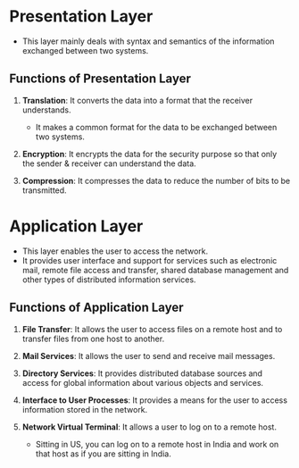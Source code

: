 # Presentation Layer

- This layer mainly deals with syntax and semantics of the information exchanged between two systems.

## Functions of Presentation Layer

1. **Translation**: It converts the data into a format that the receiver understands.
   - It makes a common format for the data to be exchanged between two systems.

2. **Encryption**: It encrypts the data for the security purpose so that only the sender & receiver can understand the data.

3. **Compression**: It compresses the data to reduce the number of bits to be transmitted.

# Application Layer

- This layer enables the user to access the network.
- It provides user interface and support for services such as electronic mail, remote file access and transfer, shared database management and other types of distributed information services.

## Functions of Application Layer

1. **File Transfer**: It allows the user to access files on a remote host and to transfer files from one host to another.

2. **Mail Services**: It allows the user to send and receive mail messages.

3. **Directory Services**: It provides distributed database sources and access for global information about various objects and services.

4. **Interface to User Processes**: It provides a means for the user to access information stored in the network.

5. **Network Virtual Terminal**: It allows a user to log on to a remote host.
   - Sitting in US, you can log on to a remote host in India and work on that host as if you are sitting in India.